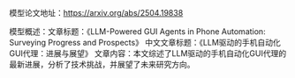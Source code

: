 模型论文地址：https://arxiv.org/abs/2504.19838

模型概述：文章标题：《LLM-Powered GUI Agents in Phone Automation: Surveying Progress and Prospects》
中文文章标题：《LLM驱动的手机自动化GUI代理：进展与展望》
文章内容：本文综述了LLM驱动的手机自动化GUI代理的最新进展，分析了技术挑战，并展望了未来研究方向。
